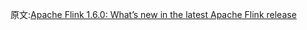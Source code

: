 








原文:[Apache Flink 1.6.0: What’s new in the latest Apache Flink release](https://www.ververica.com/blog/apache-flink-1-6-0-whats-new-in-the-latest-apache-flink-release)
